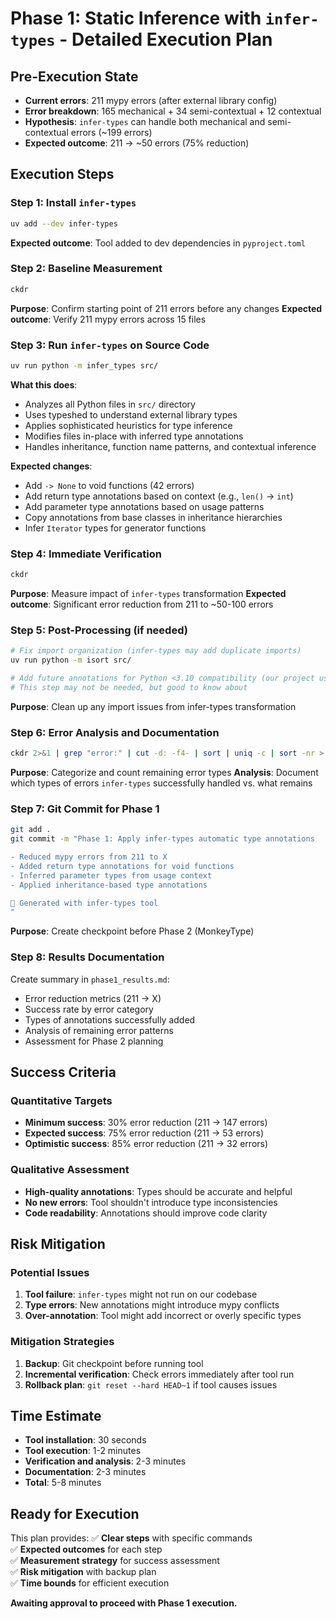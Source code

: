 # Phase 1: Static Inference with `infer-types` - Detailed Execution Plan

## Pre-Execution State
- **Current errors**: 211 mypy errors (after external library config)
- **Error breakdown**: 165 mechanical + 34 semi-contextual + 12 contextual
- **Hypothesis**: `infer-types` can handle both mechanical and semi-contextual errors (~199 errors)
- **Expected outcome**: 211 → ~50 errors (75% reduction)

## Execution Steps

### Step 1: Install `infer-types`
```bash
uv add --dev infer-types
```

**Expected outcome**: Tool added to dev dependencies in `pyproject.toml`

### Step 2: Baseline Measurement
```bash
ckdr
```

**Purpose**: Confirm starting point of 211 errors before any changes
**Expected outcome**: Verify 211 mypy errors across 15 files

### Step 3: Run `infer-types` on Source Code
```bash
uv run python -m infer_types src/
```

**What this does**:
- Analyzes all Python files in `src/` directory
- Uses typeshed to understand external library types
- Applies sophisticated heuristics for type inference
- Modifies files in-place with inferred type annotations
- Handles inheritance, function name patterns, and contextual inference

**Expected changes**:
- Add `-> None` to void functions (42 errors)
- Add return type annotations based on context (e.g., `len()` → `int`)
- Add parameter type annotations based on usage patterns
- Copy annotations from base classes in inheritance hierarchies
- Infer `Iterator` types for generator functions

### Step 4: Immediate Verification
```bash
ckdr
```

**Purpose**: Measure impact of `infer-types` transformation
**Expected outcome**: Significant error reduction from 211 to ~50-100 errors

### Step 5: Post-Processing (if needed)
```bash
# Fix import organization (infer-types may add duplicate imports)
uv run python -m isort src/

# Add future annotations for Python <3.10 compatibility (our project uses 3.12)
# This step may not be needed, but good to know about
```

**Purpose**: Clean up any import issues from infer-types transformation

### Step 6: Error Analysis and Documentation
```bash
ckdr 2>&1 | grep "error:" | cut -d: -f4- | sort | uniq -c | sort -nr > phase1_remaining_errors.txt
```

**Purpose**: Categorize and count remaining error types
**Analysis**: Document which types of errors `infer-types` successfully handled vs. what remains

### Step 7: Git Commit for Phase 1
```bash
git add .
git commit -m "Phase 1: Apply infer-types automatic type annotations

- Reduced mypy errors from 211 to X
- Added return type annotations for void functions  
- Inferred parameter types from usage context
- Applied inheritance-based type annotations

🤖 Generated with infer-types tool
"
```

**Purpose**: Create checkpoint before Phase 2 (MonkeyType)

### Step 8: Results Documentation
Create summary in `phase1_results.md`:
- Error reduction metrics (211 → X)
- Success rate by error category
- Types of annotations successfully added
- Analysis of remaining error patterns
- Assessment for Phase 2 planning

## Success Criteria

### Quantitative Targets
- **Minimum success**: 30% error reduction (211 → 147 errors)
- **Expected success**: 75% error reduction (211 → 53 errors)  
- **Optimistic success**: 85% error reduction (211 → 32 errors)

### Qualitative Assessment
- **High-quality annotations**: Types should be accurate and helpful
- **No new errors**: Tool shouldn't introduce type inconsistencies
- **Code readability**: Annotations should improve code clarity

## Risk Mitigation

### Potential Issues
1. **Tool failure**: `infer-types` might not run on our codebase
2. **Type errors**: New annotations might introduce mypy conflicts
3. **Over-annotation**: Tool might add incorrect or overly specific types

### Mitigation Strategies
1. **Backup**: Git checkpoint before running tool
2. **Incremental verification**: Check errors immediately after tool run
3. **Rollback plan**: `git reset --hard HEAD~1` if tool causes issues

## Time Estimate
- **Tool installation**: 30 seconds
- **Tool execution**: 1-2 minutes
- **Verification and analysis**: 2-3 minutes
- **Documentation**: 2-3 minutes
- **Total**: 5-8 minutes

## Ready for Execution

This plan provides:
✅ **Clear steps** with specific commands  
✅ **Expected outcomes** for each step  
✅ **Measurement strategy** for success assessment  
✅ **Risk mitigation** with backup plan  
✅ **Time bounds** for efficient execution

**Awaiting approval to proceed with Phase 1 execution.**